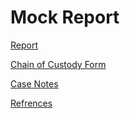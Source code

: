 # Mock Report

[Report](https://github.com/noamgariani11/Mock-Report/blob/main/MockReport.md)

[Chain of Custody Form](https://github.com/noamgariani11/Mock-Report/blob/main/chain-of-custody.pdf)

[Case Notes](https://github.com/noamgariani11/Mock-Report/blob/main/CaseNotes.md)

[Refrences](https://github.com/noamgariani11/Mock-Report/blob/main/references.md)
